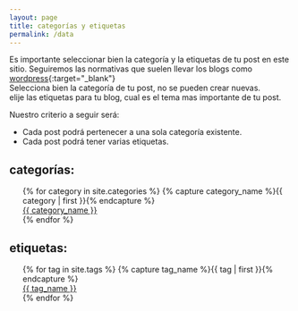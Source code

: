 ```yaml
---
layout: page
title: categorías y etiquetas
permalink: /data
---
```


Es importante seleccionar bien la categoría y la etiquetas de tu post en este sitio. Seguiremos las normativas que suelen llevar los blogs como 
[wordpress](https://neliosoftware.com/es/blog/categorias-y-etiquetas-en-wordpress/){:target="_blank"}  
Selecciona bien la categoría de tu post, no se pueden crear nuevas.  
elije las etiquetas para tu blog, cual es el tema mas importante de tu post.  
  
Nuestro criterio a seguir será:  
* Cada post podrá pertenecer a una sola categoría existente.
* Cada post podrá tener   varias etiquetas.

## categorías:

<ul id="categorias" style="list-style-type: none;">
{% for category in site.categories %}
  {% capture category_name %}{{ category | first }}{% endcapture %}
  <li><a href="{{ site.baseurl }}/{{ category_name }}">{{ category_name }}</a></li>
{% endfor %}
</ul>

## etiquetas:

<ul id="tags" style="list-style-type: none;">
{% for tag in site.tags %}
  {% capture tag_name %}{{ tag | first }}{% endcapture %}
  <li><a href="{{ site.baseurl }}/tag/{{ tag_name }}">{{ tag_name }}</a></li>
{% endfor %}
</ul>